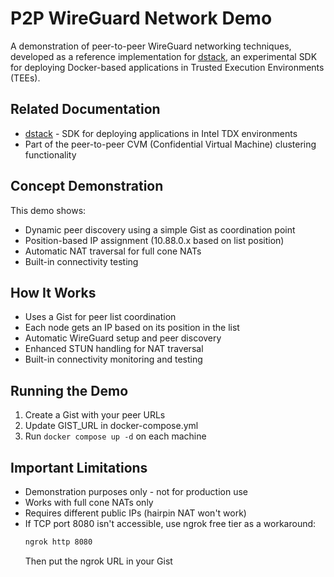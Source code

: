 # P2P WireGuard Network Demo

A demonstration of peer-to-peer WireGuard networking techniques, developed as a reference implementation for [dstack](https://github.com/Dstack-TEE/dstack), an experimental SDK for deploying Docker-based applications in Trusted Execution Environments (TEEs).

## Related Documentation
- [dstack](https://github.com/Dstack-TEE/dstack) - SDK for deploying applications in Intel TDX environments
- Part of the peer-to-peer CVM (Confidential Virtual Machine) clustering functionality

## Concept Demonstration
This demo shows:
- Dynamic peer discovery using a simple Gist as coordination point
- Position-based IP assignment (10.88.0.x based on list position)
- Automatic NAT traversal for full cone NATs
- Built-in connectivity testing

## How It Works
- Uses a Gist for peer list coordination
- Each node gets an IP based on its position in the list
- Automatic WireGuard setup and peer discovery
- Enhanced STUN handling for NAT traversal
- Built-in connectivity monitoring and testing

## Running the Demo
1. Create a Gist with your peer URLs
2. Update GIST_URL in docker-compose.yml
3. Run `docker compose up -d` on each machine

## Important Limitations
- Demonstration purposes only - not for production use
- Works with full cone NATs only
- Requires different public IPs (hairpin NAT won't work)
- If TCP port 8080 isn't accessible, use ngrok free tier as a workaround:
  ```bash
  ngrok http 8080
  ```
  Then put the ngrok URL in your Gist
